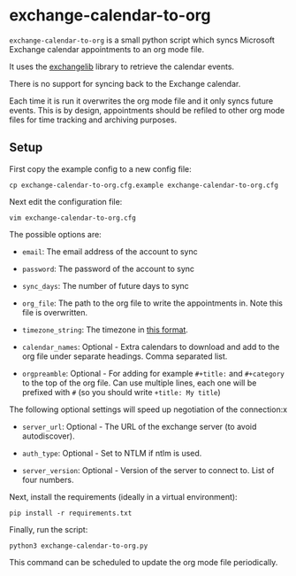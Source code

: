 # exchange-calendar-to-org

`exchange-calendar-to-org` is a small python script which syncs Microsoft Exchange calendar appointments to an org mode file.

It uses the [exchangelib](https://github.com/ecederstrand/exchangelib) library to retrieve the calendar events.

There is no support for syncing back to the Exchange calendar.

Each time it is run it overwrites the org mode file and it only syncs future events.
This is by design, appointments should be refiled to other org mode files for time tracking and archiving purposes.

## Setup

First copy the example config to a new config file:

`cp exchange-calendar-to-org.cfg.example exchange-calendar-to-org.cfg`

Next edit the configuration file:

`vim exchange-calendar-to-org.cfg`

The possible options are:

* `email`: The email address of the account to sync

* `password`: The password of the account to sync

* `sync_days`: The number of future days to sync

* `org_file`: The path to the org file to write the appointments in. Note this file is overwritten.

* `timezone_string`: The timezone in [this format](https://gist.github.com/pamelafox/986163).

* `calendar_names`: Optional - Extra calendars to download and add to the org file under separate headings. Comma separated list.

* `orgpreamble`: Optional - For adding for example `#+title:` and `#+category` to the top of the org file. Can use multiple lines, each one will be prefixed with `#` (so you should write `+title: My title`)

The following optional settings will speed up negotiation of the connection:x
* `server_url`: Optional - The URL of the exchange server (to avoid autodiscover).

* `auth_type`: Optional - Set to NTLM if ntlm is used.

* `server_version`: Optional - Version of the server to connect to. List of four numbers.

Next, install the requirements (ideally in a virtual environment):

`pip install -r requirements.txt`

Finally, run the script:

`python3 exchange-calendar-to-org.py`

This command can be scheduled to update the org mode file periodically.


